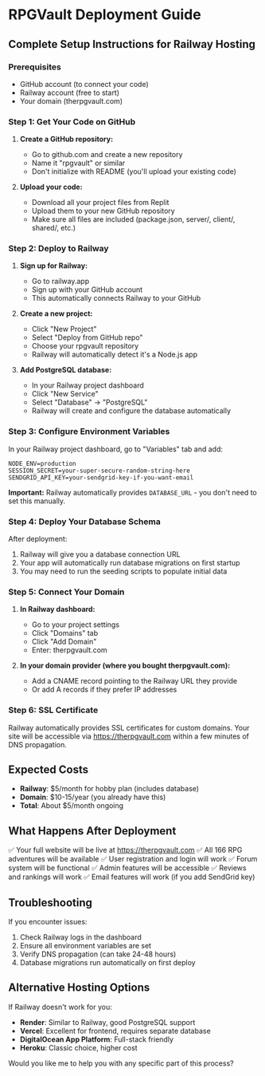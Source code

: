 # RPGVault Deployment Guide

## Complete Setup Instructions for Railway Hosting

### Prerequisites
- GitHub account (to connect your code)
- Railway account (free to start)
- Your domain (therpgvault.com)

### Step 1: Get Your Code on GitHub

1. **Create a GitHub repository:**
   - Go to github.com and create a new repository
   - Name it "rpgvault" or similar
   - Don't initialize with README (you'll upload your existing code)

2. **Upload your code:**
   - Download all your project files from Replit
   - Upload them to your new GitHub repository
   - Make sure all files are included (package.json, server/, client/, shared/, etc.)

### Step 2: Deploy to Railway

1. **Sign up for Railway:**
   - Go to railway.app
   - Sign up with your GitHub account
   - This automatically connects Railway to your GitHub

2. **Create a new project:**
   - Click "New Project"
   - Select "Deploy from GitHub repo"
   - Choose your rpgvault repository
   - Railway will automatically detect it's a Node.js app

3. **Add PostgreSQL database:**
   - In your Railway project dashboard
   - Click "New Service"
   - Select "Database" → "PostgreSQL"
   - Railway will create and configure the database automatically

### Step 3: Configure Environment Variables

In your Railway project dashboard, go to "Variables" tab and add:

```
NODE_ENV=production
SESSION_SECRET=your-super-secure-random-string-here
SENDGRID_API_KEY=your-sendgrid-key-if-you-want-email
```

**Important:** Railway automatically provides `DATABASE_URL` - you don't need to set this manually.

### Step 4: Deploy Your Database Schema

After deployment:
1. Railway will give you a database connection URL
2. Your app will automatically run database migrations on first startup
3. You may need to run the seeding scripts to populate initial data

### Step 5: Connect Your Domain

1. **In Railway dashboard:**
   - Go to your project settings
   - Click "Domains" tab
   - Click "Add Domain"
   - Enter: therpgvault.com

2. **In your domain provider (where you bought therpgvault.com):**
   - Add a CNAME record pointing to the Railway URL they provide
   - Or add A records if they prefer IP addresses

### Step 6: SSL Certificate

Railway automatically provides SSL certificates for custom domains. Your site will be accessible via https://therpgvault.com within a few minutes of DNS propagation.

## Expected Costs

- **Railway**: $5/month for hobby plan (includes database)
- **Domain**: $10-15/year (you already have this)
- **Total**: About $5/month ongoing

## What Happens After Deployment

✅ Your full website will be live at https://therpgvault.com
✅ All 166 RPG adventures will be available
✅ User registration and login will work
✅ Forum system will be functional
✅ Admin features will be accessible
✅ Reviews and rankings will work
✅ Email features will work (if you add SendGrid key)

## Troubleshooting

If you encounter issues:
1. Check Railway logs in the dashboard
2. Ensure all environment variables are set
3. Verify DNS propagation (can take 24-48 hours)
4. Database migrations run automatically on first deploy

## Alternative Hosting Options

If Railway doesn't work for you:
- **Render**: Similar to Railway, good PostgreSQL support
- **Vercel**: Excellent for frontend, requires separate database
- **DigitalOcean App Platform**: Full-stack friendly
- **Heroku**: Classic choice, higher cost

Would you like me to help you with any specific part of this process?